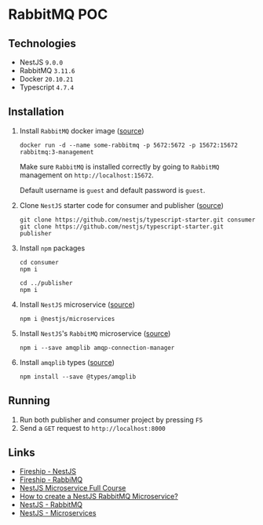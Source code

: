 # RabbitMQ POC
## Technologies
- NestJS `9.0.0`
- RabbitMQ `3.11.6`
- Docker `20.10.21`
- Typescript `4.7.4`

## Installation
1. Install `RabbitMQ` docker image ([source](https://hub.docker.com/_/rabbitmq))
   ```
   docker run -d --name some-rabbitmq -p 5672:5672 -p 15672:15672 rabbitmq:3-management
   ```
   
   Make sure `RabbitMQ` is installed correctly by going to `RabbitMQ` management on `http://localhost:15672`.

   Default username is `guest` and default password is `guest`.

2. Clone `NestJS` starter code for consumer and publisher ([source](https://docs.nestjs.com/))
   ```
   git clone https://github.com/nestjs/typescript-starter.git consumer
   git clone https://github.com/nestjs/typescript-starter.git publisher
   ```

3. Install `npm` packages
   ```
   cd consumer
   npm i

   cd ../publisher
   npm i
   ```
   
4. Install `NestJS` microservice ([source](https://www.npmjs.com/package/@nestjs/microservices))
   ```
   npm i @nestjs/microservices
   ```

5. Install `NestJS`'s `RabbitMQ` microservice ([source](https://docs.nestjs.com/microservices/rabbitmq))
   ```
   npm i --save amqplib amqp-connection-manager
   ```

6. Install `amqplib` types ([source](https://www.npmjs.com/package/@types/amqplib))
   ```
   npm install --save @types/amqplib
   ```

## Running
1. Run both publisher and consumer project by pressing `F5`
2. Send a `GET` request to `http://localhost:8000`
   
## Links
- [Fireship - NestJS](https://www.youtube.com/watch?v=0M8AYU_hPas&t=33s&ab_channel=Fireship)
- [Fireship - RabbiMQ](https://www.youtube.com/watch?v=NQ3fZtyXji0&ab_channel=Fireship)
- [NestJS Microservice Full Course](https://www.youtube.com/watch?v=IsubcKdZPyE&t=2004s)
- [How to create a NestJS RabbitMQ Microservice?](https://progressivecoder.com/how-to-create-a-nestjs-rabbitmq-microservice/)
- [NestJS - RabbitMQ](https://docs.nestjs.com/microservices/rabbitmq)
- [NestJS - Microservices](https://docs.nestjs.com/microservices/basics#client)